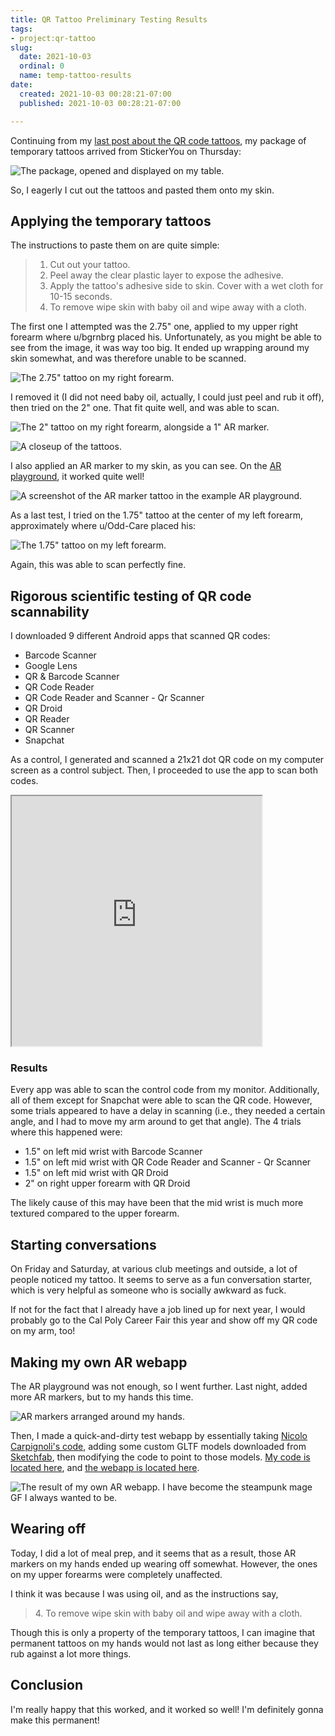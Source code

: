 ```yaml
---
title: QR Tattoo Preliminary Testing Results
tags:
- project:qr-tattoo
slug:
  date: 2021-10-03
  ordinal: 0
  name: temp-tattoo-results
date:
  created: 2021-10-03 00:28:21-07:00
  published: 2021-10-03 00:28:21-07:00

---
```


Continuing from my
[last post about the QR code tattoos](/2021/09/22/0/qr-tattoo), my package of
temporary tattoos arrived from StickerYou on Thursday:

![The package, opened and displayed on my table.](https://s3.us-west-000.backblazeb2.com/nyaabucket/6ea74dcfe3744780821cd21e62a0f1d894798eb7e033cc5e12c6b241d586af99/the-package.jpg)

So, I eagerly I cut out the tattoos and pasted them onto my skin.

## Applying the temporary tattoos

The instructions to paste them on are quite simple:

> 1. Cut out your tattoo.
> 2. Peel away the clear plastic layer to expose the adhesive.
> 3. Apply the tattoo's adhesive side to skin. Cover with a wet cloth for 10-15
>    seconds.
> 4. To remove wipe skin with baby oil and wipe away with a cloth.

The first one I attempted was the 2.75" one, applied to my upper right forearm
where u/bgrnbrg placed his. Unfortunately, as you might be able to see from the
image, it was way too big. It ended up wrapping around my skin somewhat, and was
therefore unable to be scanned.

![The 2.75" tattoo on my right forearm.](https://s3.us-west-000.backblazeb2.com/nyaabucket/f9d5745d8e50396152b5731d18f66d56d6d4af594ed79363b707bea19bda4d6c/attempt-1.jpg)

I removed it (I did not need baby oil, actually, I could just peel and rub it
off), then tried on the 2" one. That fit quite well, and was able to scan.

![The 2" tattoo on my right forearm, alongside a 1" AR marker.](https://s3.us-west-000.backblazeb2.com/nyaabucket/602be674ea145fbe3aa6a806692ce24d4ad790e541a3392e9fad73271c2472f0/attempt-2-ar.jpg)

![A closeup of the tattoos.](https://s3.us-west-000.backblazeb2.com/nyaabucket/15493e851c3023bb235bfa4fa926e567ab1533bb5f458a8416be14030f9983b3/attempt-2-close.jpg)

I also applied an AR marker to my skin, as you can see. On the
[AR playground](https://nicolocarpignoli.github.io/ar-playground/index.html), it
worked quite well!

![A screenshot of the AR marker tattoo in the example AR playground.](https://s3.us-west-000.backblazeb2.com/nyaabucket/055672f04b282fe6edcfc0ff02b4341fad06ad6b33d222d732d187f518ec827b/ar-works.png)

As a last test, I tried on the 1.75" tattoo at the center of my left forearm,
approximately where u/Odd-Care placed his:

![The 1.75" tattoo on my left forearm.](https://s3.us-west-000.backblazeb2.com/nyaabucket/ac398edbdb422f0ee8bdfd8c77c9ecae93a08bafa1385254fc09d89d6386f838/attempt-3.jpg)

Again, this was able to scan perfectly fine.

## Rigorous scientific testing of QR code scannability

I downloaded 9 different Android apps that scanned QR codes:

- Barcode Scanner
- Google Lens
- QR & Barcode Scanner
- QR Code Reader
- QR Code Reader and Scanner - Qr Scanner
- QR Droid
- QR Reader
- QR Scanner
- Snapchat

As a control, I generated and scanned a 21x21 dot QR code on my computer screen
as a control subject. Then, I proceeded to use the app to scan both codes.

<iframe 
  width="400"
  height="400" 
  src="https://docs.google.com/spreadsheets/d/e/2PACX-1vSf0p4a_I8QFy30p78zHc-U-9_xL4AyLnwrUX4-kWuE7tvp6w8Uy4QJTmFIwkl8OGNWjbyqjNwzaszj/pubhtml?gid=0&amp;single=true&amp;widget=true&amp;headers=false">
</iframe>

### Results

Every app was able to scan the control code from my monitor. Additionally, all
of them except for Snapchat were able to scan the QR code. However, some trials
appeared to have a delay in scanning (i.e., they needed a certain angle, and I
had to move my arm around to get that angle). The 4 trials where this happened
were:

- 1.5" on left mid wrist with Barcode Scanner
- 1.5" on left mid wrist with QR Code Reader and Scanner - Qr Scanner
- 1.5" on left mid wrist with QR Droid
- 2" on right upper forearm with QR Droid

The likely cause of this may have been that the mid wrist is much more textured
compared to the upper forearm.

## Starting conversations

On Friday and Saturday, at various club meetings and outside, a lot of people
noticed my tattoo. It seems to serve as a fun conversation starter, which is
very helpful as someone who is socially awkward as fuck.

If not for the fact that I already have a job lined up for next year, I would
probably go to the Cal Poly Career Fair this year and show off my QR code on my
arm, too!

## Making my own AR webapp

The AR playground was not enough, so I went further. Last night, added more AR
markers, but to my hands this time.

![AR markers arranged around my hands.](https://s3.us-west-000.backblazeb2.com/nyaabucket/55836d778e015cb4db783426c8a67649e46ed2c25b99cd084677b8609aed29bd/more-markers.jpg)

Then, I made a quick-and-dirty test webapp by essentially taking
[Nicolo Carpignoli's code](https://github.com/nicolocarpignoli/nicolocarpignoli.github.io/tree/master/ar-playground),
adding some custom GLTF models downloaded from
[Sketchfab](https://sketchfab.com), then modifying the code to point to those
models. [My code is located here](https://github.com/ifd3f/ar-experiment), and
[the webapp is located here](https://ifd3f.github.io/ar-experiment/).

![The result of my own AR webapp. I have become the steampunk mage GF I always wanted to be.](https://s3.us-west-000.backblazeb2.com/nyaabucket/1507f82e959d913a349034f8e86fb651428e1c4761c32fe1e0104fe6155f7dba/custom-gltfs.png)

## Wearing off

Today, I did a lot of meal prep, and it seems that as a result, those AR markers
on my hands ended up wearing off somewhat. However, the ones on my upper
forearms were completely unaffected.

I think it was because I was using oil, and as the instructions say,

> 4\. To remove wipe skin with baby oil and wipe away with a cloth.

Though this is only a property of the temporary tattoos, I can imagine that
permanent tattoos on my hands would not last as long either because they rub
against a lot more things.

## Conclusion

I'm really happy that this worked, and it worked so well! I'm definitely gonna
make this permanent!